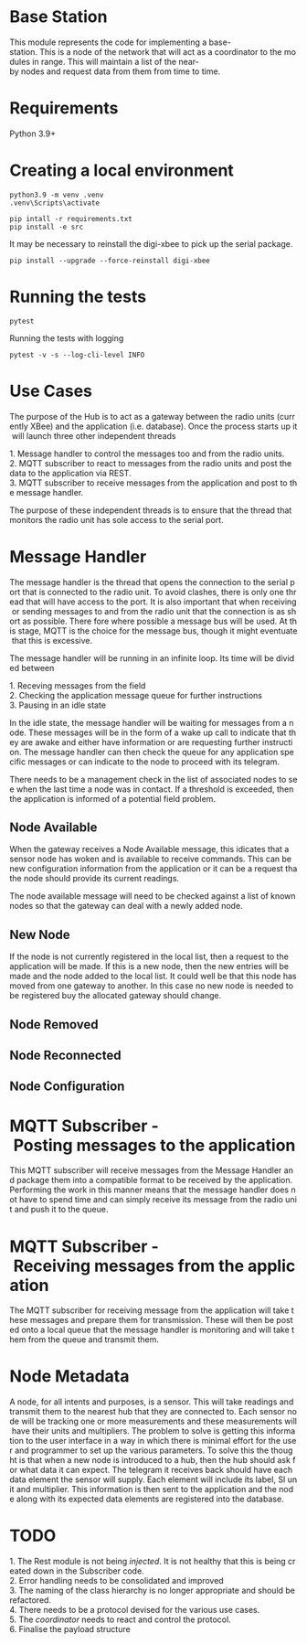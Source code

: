 # Base Station
This module represents the code for implementing a base-station. This is a node of the network that will act as a coordinator to the modules in range. This will maintain a list of the near-by nodes and request data from them from time to time.

# Requirements
Python 3.9+

# Creating a local environment

```shell
python3.9 -m venv .venv
.venv\Scripts\activate
```

```shell
pip intall -r requirements.txt
pip install -e src
```

It may be necessary to reinstall the digi-xbee to pick up the serial package.
```shell
pip install --upgrade --force-reinstall digi-xbee
```

# Running the tests

```
pytest
```

Running the tests with logging
```
pytest -v -s --log-cli-level INFO
```

# Use Cases

The purpose of the Hub is to act as a gateway between the radio units (currently XBee) and the application (i.e. database). Once the process starts up it will launch three other independent threads 

1. Message handler to control the messages too and from the radio units.
2. MQTT subscriber to react to messages from the radio units and post the data to the application via REST.
3. MQTT subscriber to receive messages from the application and post to the message handler.

The purpose of these independent threads is to ensure that the thread that monitors the radio unit has sole access to the serial port.

# Message Handler
The message handler is the thread that opens the connection to the serial port that is connected to the radio unit. To avoid clashes, there is only one thread that will have access to the port. It is also important that when receiving or sending messages to and from the radio unit that the connection is as short as possible. There fore where possible a message bus will be used. At this stage, MQTT is the choice for the message bus, though it might eventuate that this is excessive.

The message handler will be running in an infinite loop. Its time will be divided between

1. Receving messages from the field
2. Checking the application message queue for further instructions
3. Pausing in an idle state

In the idle state, the message handler will be waiting for messages from a node. These messages will be in the form of a wake up call to indicate that they are awake and either have information or are requesting further instruction. The message handler can then check the queue for any application specific messages or can indicate to the node to proceed with its telegram.

There needs to be a management check in the list of associated nodes to see when the last time a node was in contact. If a threshold is exceeded, then the application is informed of a potential field problem.

## Node Available
When the gateway receives a Node Available message, this idicates that a sensor node has woken and is available to receive commands. This can be new configuration information from the application or it can be a request tha the node should provide its current readings.

The node available message will need to be checked against a list of known nodes so that the gateway can deal with a newly added node.

## New Node
If the node is not currently registered in the local list, then a request to the application will be made. If this is a new node, then the new entries will be made and the node added to the local list. It could well be that this node has moved from one gateway to another. In this case no new node is needed to be registered buy the allocated gateway should change.

## Node Removed

## Node Reconnected

## Node Configuration

# MQTT Subscriber - Posting messages to the application
This MQTT subscriber will receive messages from the Message Handler and package them into a compatible format to be received by the application. Performing the work in this manner means that the message handler does not have to spend time and can simply receive its message from the radio unit and push it to the queue.

# MQTT Subscriber - Receiving messages from the application
The MQTT subscriber for receiving message from the application will take these messages and prepare them for transmission. These will then be posted onto a local queue that the message handler is monitoring and will take them from the queue and transmit them.

# Node Metadata
A node, for all intents and purposes, is a sensor. This will take readings and transmit them to the nearest hub that they are connected to. Each sensor node will be tracking one or more measurements and these measurements will have their units and multipliers. The problem to solve is getting this information to the user interface in a way in which there is minimal effort for the user and programmer to set up the various parameters. To solve this the thought is that when a new node is introduced to a hub, then the hub should ask for what data it can expect. The telegram it receives back should have each data element the sensor will supply. Each element will include its label, SI unit and multiplier. This information is then sent to the application and the node along with its expected data elements are registered into the database.


# TODO
1. The Rest module is not being _injected_. It is not healthy that this is being created down in the Subscriber code.
2. Error handling needs to be consolidated and improved
3. The naming of the class hierarchy is no longer appropriate and should be refactored.
4. There needs to be a protocol devised for the various use cases.
5. The _coordinator_ needs to react and control the protocol.
6. Finalise the payload structure


